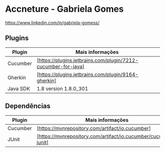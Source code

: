 # Accneture - Gabriela Gomes
https://www.linkedin.com/in/gabriela-gomess/

## Plugins

| Plugin | Mais informações |
| ------ | ------ |
| Cucumber | [https://plugins.jetbrains.com/plugin/7212-cucumber-for-java]|
| Gherkin | [https://plugins.jetbrains.com/plugin/9164-gherkin] |
| Java SDK | 1.8 version 1.8.0_301 |

## Dependências
| Plugin | Mais informações |
| ------ | ------ |
| Cucumber | [https://mvnrepository.com/artifact/io.cucumber] |
| JUnit | [https://mvnrepository.com/artifact/io.cucumber/cucumber-junit] |
